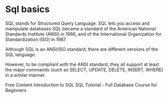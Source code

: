# Sql basics

SQL stands for Structured Query Language. SQL lets you access and manipulate databases
SQL became a standard of the American National Standards Institute (ANSI) in 1986, and of the International Organization for Standardization (ISO) in 1987.

Although SQL is an ANSI/ISO standard, there are different versions of the SQL language.

However, to be compliant with the ANSI standard, they all support at least the major commands (such as SELECT, UPDATE, DELETE, INSERT, WHERE) in a similar manner.


<ResourceGroupTitle>Free Content</ResourceGroupTitle>
<BadgeLink colorScheme='blue' badgeText='Official Website' href='https://www.w3schools.com/sql/sql_intro.asp'>Introduction to SQL</BadgeLink>
<BadgeLink badgeText='Watch' href='https://www.youtube.com/watch?v=HXV3zeQKqGY'>SQL Tutorial - Full Database Course for Beginners</BadgeLink>